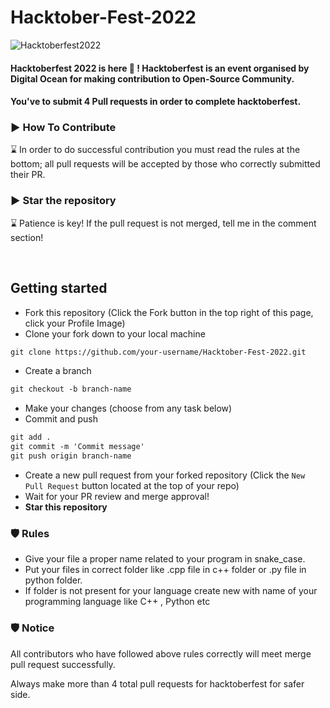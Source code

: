 <h1>Hacktober-Fest-2022</h1>
<img src="https://raw.githubusercontent.com/GDSC-AUM/Hacktober-Fest-2022/main/192144059-5cd0b329-f238-474b-b475-7385eaa35d05.png" alt="Hacktoberfest2022">
<h4>Hacktoberfest 2022 is here  🎉 ! Hacktoberfest is an event organised by Digital Ocean for making contribution to Open-Source Community.</h4>
<h4>You've to submit 4 Pull requests in order to complete hacktoberfest.</h4> 


 <h3> ▶️ How To Contribute</h3>
<p>⌛️ In order to do successful contribution you must read the rules at the bottom; all pull requests will be accepted by those who correctly submitted their PR.</p>
<h3><bold> ▶️ Star the repository</bold></h3>
<p>⌛️ Patience is key! If the pull request is not merged, tell me in the comment section!</p>
<br/>

## Getting started
* Fork this repository (Click the Fork button in the top right of this page, click your Profile Image)
* Clone your fork down to your local machine

```markdown
git clone https://github.com/your-username/Hacktober-Fest-2022.git
```

* Create a branch

```markdown
git checkout -b branch-name
```

* Make your changes (choose from any task below)
* Commit and push

```markdown
git add .
git commit -m 'Commit message'
git push origin branch-name
```

* Create a new pull request from your forked repository (Click the `New Pull Request` button located at the top of your repo)
* Wait for your PR review and merge approval!
* __Star this repository__ 

<h3>🛡 Rules</h3>
<ul>
  <li> Give your file a proper name related to your program in snake_case.</li>
  <li> Put your files in correct folder like .cpp file in  c++ folder or .py file in python folder.</li>
  <li> If folder is not present for your language create new with name of your programming language like C++ , Python etc</li>
 </ul>

<h3>🛡 Notice</h3>
<p> All contributors who have followed above rules correctly will meet merge pull request successfully.</p>
<p> Always make more than 4 total pull requests for hacktoberfest for safer side.</p>
<br/>
